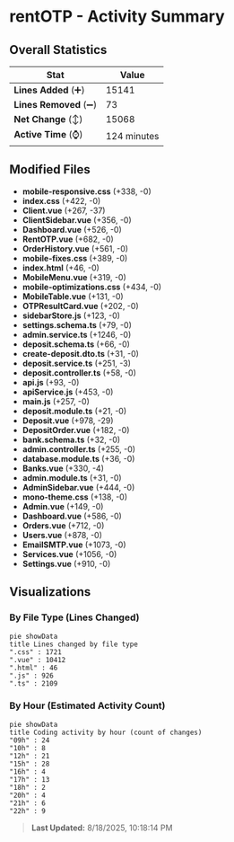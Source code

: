 # rentOTP - Activity Summary 

## Overall Statistics

| Stat                   | Value                                                             |
| ---------------------- | ----------------------------------------------------------------- |
| **Lines Added** (➕)   | 15141                                          |
| **Lines Removed** (➖) | 73                                        |
| **Net Change** (↕)    | 15068                |
| **Active Time** (⌚)   | 124 minutes |


## Modified Files
- **mobile-responsive.css** (+338, -0)
- **index.css** (+422, -0)
- **Client.vue** (+267, -37)
- **ClientSidebar.vue** (+356, -0)
- **Dashboard.vue** (+526, -0)
- **RentOTP.vue** (+682, -0)
- **OrderHistory.vue** (+561, -0)
- **mobile-fixes.css** (+389, -0)
- **index.html** (+46, -0)
- **MobileMenu.vue** (+319, -0)
- **mobile-optimizations.css** (+434, -0)
- **MobileTable.vue** (+131, -0)
- **OTPResultCard.vue** (+202, -0)
- **sidebarStore.js** (+123, -0)
- **settings.schema.ts** (+79, -0)
- **admin.service.ts** (+1246, -0)
- **deposit.schema.ts** (+66, -0)
- **create-deposit.dto.ts** (+31, -0)
- **deposit.service.ts** (+251, -3)
- **deposit.controller.ts** (+58, -0)
- **api.js** (+93, -0)
- **apiService.js** (+453, -0)
- **main.js** (+257, -0)
- **deposit.module.ts** (+21, -0)
- **Deposit.vue** (+978, -29)
- **DepositOrder.vue** (+182, -0)
- **bank.schema.ts** (+32, -0)
- **admin.controller.ts** (+255, -0)
- **database.module.ts** (+36, -0)
- **Banks.vue** (+330, -4)
- **admin.module.ts** (+31, -0)
- **AdminSidebar.vue** (+444, -0)
- **mono-theme.css** (+138, -0)
- **Admin.vue** (+149, -0)
- **Dashboard.vue** (+586, -0)
- **Orders.vue** (+712, -0)
- **Users.vue** (+878, -0)
- **EmailSMTP.vue** (+1073, -0)
- **Services.vue** (+1056, -0)
- **Settings.vue** (+910, -0)

## Visualizations

### By File Type (Lines Changed)

```mermaid
pie showData
title Lines changed by file type
".css" : 1721
".vue" : 10412
".html" : 46
".js" : 926
".ts" : 2109
```

### By Hour (Estimated Activity Count)

```mermaid
pie showData
title Coding activity by hour (count of changes)
"09h" : 24
"10h" : 8
"12h" : 21
"15h" : 28
"16h" : 4
"17h" : 13
"18h" : 2
"20h" : 4
"21h" : 6
"22h" : 9
```


> **Last Updated:** 8/18/2025, 10:18:14 PM